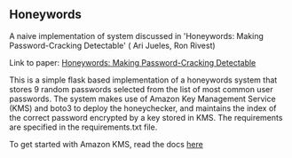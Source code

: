 ## Honeywords
A naive implementation of system discussed in 'Honeywords: Making Password-Cracking Detectable' ( Ari Jueles, Ron Rivest)

Link to paper: [Honeywords: Making Password-Cracking Detectable](https://people.csail.mit.edu/rivest/pubs/JR13.pdf)

This is a simple flask based implementation of a honeywords system that stores 9 random passwords selected from the list of most common user passwords. The system makes use of Amazon Key Management Service (KMS) and boto3 to deploy the honeychecker, and maintains the index of the correct password encrypted by a key stored in KMS. The requirements are specified in the requirements.txt file. 

To get started with Amazon KMS, read the docs [here](docs.aws.amazon.com/kms/latest/developerguide/getting-started.html)
